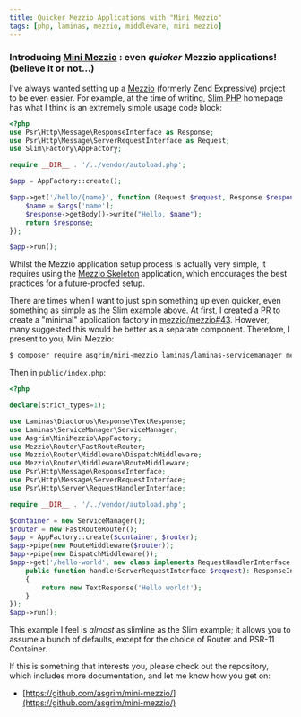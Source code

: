 ```yaml
---
title: Quicker Mezzio Applications with "Mini Mezzio"
tags: [php, laminas, mezzio, middleware, mini mezzio]
---
```


### Introducing [Mini Mezzio](https://github.com/asgrim/mini-mezzio/) : even *quicker* Mezzio applications! (believe it or not...)

I've always wanted setting up a [Mezzio](https://docs.mezzio.dev/) (formerly Zend Expressive) project to be even easier.
For example, at the time of writing, [Slim PHP](https://www.slimframework.com/) homepage has what I think is an
extremely simple usage code block:

```php
<?php
use Psr\Http\Message\ResponseInterface as Response;
use Psr\Http\Message\ServerRequestInterface as Request;
use Slim\Factory\AppFactory;

require __DIR__ . '/../vendor/autoload.php';

$app = AppFactory::create();

$app->get('/hello/{name}', function (Request $request, Response $response, array $args) {
    $name = $args['name'];
    $response->getBody()->write("Hello, $name");
    return $response;
});

$app->run();
```

Whilst the Mezzio application setup process is actually very simple, it requires using the [Mezzio Skeleton](https://github.com/mezzio/mezzio-skeleton)
application, which encourages the best practices for a future-proofed setup.

There are times when I want to just spin something up even quicker, even something as simple as the Slim example above.
At first, I created a PR to create a "minimal" application factory in [mezzio/mezzio#43](https://github.com/mezzio/mezzio/pull/43).
However, many suggested this would be better as a separate component. Therefore, I present to you, Mini Mezzio:

```bash
$ composer require asgrim/mini-mezzio laminas/laminas-servicemanager mezzio/mezzio-fastroute
```

Then in `public/index.php`:

```php
<?php

declare(strict_types=1);

use Laminas\Diactoros\Response\TextResponse;
use Laminas\ServiceManager\ServiceManager;
use Asgrim\MiniMezzio\AppFactory;
use Mezzio\Router\FastRouteRouter;
use Mezzio\Router\Middleware\DispatchMiddleware;
use Mezzio\Router\Middleware\RouteMiddleware;
use Psr\Http\Message\ResponseInterface;
use Psr\Http\Message\ServerRequestInterface;
use Psr\Http\Server\RequestHandlerInterface;

require __DIR__ . '/../vendor/autoload.php';

$container = new ServiceManager();
$router = new FastRouteRouter();
$app = AppFactory::create($container, $router);
$app->pipe(new RouteMiddleware($router));
$app->pipe(new DispatchMiddleware());
$app->get('/hello-world', new class implements RequestHandlerInterface {
    public function handle(ServerRequestInterface $request): ResponseInterface
    {
        return new TextResponse('Hello world!');
    }
});
$app->run();
```

This example I feel is *almost* as slimline as the Slim example; it allows you to assume a bunch of defaults, except for
the choice of Router and PSR-11 Container.

If this is something that interests you, please check out the repository, which includes more documentation, and let me
know how you get on:

* [https://github.com/asgrim/mini-mezzio/](https://github.com/asgrim/mini-mezzio/)
